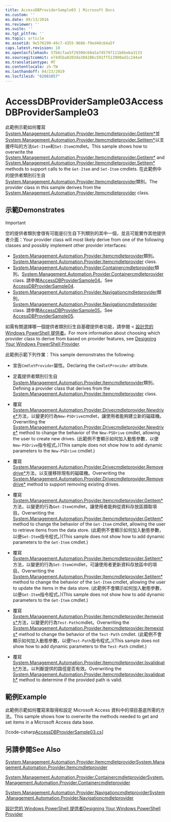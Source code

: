 ```yaml
---
title: AccessDBProviderSample03 | Microsoft Docs
ms.custom: ''
ms.date: 09/13/2016
ms.reviewer: ''
ms.suite: ''
ms.tgt_pltfrm: ''
ms.topic: article
ms.assetid: 9e576199-49c7-4355-9686-f9ed40c64a5f
caps.latest.revision: 10
ms.openlocfilehash: 57b6cfaa5f29300c60a5a745797111b6beba3133
ms.sourcegitcommit: e7445ba8203da304286c591ff513900ad1c244a4
ms.translationtype: MT
ms.contentlocale: zh-TW
ms.lasthandoff: 04/23/2019
ms.locfileid: "62081057"
---
```

# <a name="accessdbprovidersample03"></a><span data-ttu-id="1e4ae-102">AccessDBProviderSample03</span><span class="sxs-lookup"><span data-stu-id="1e4ae-102">AccessDBProviderSample03</span></span>

<span data-ttu-id="1e4ae-103">此範例示範如何覆寫[System.Management.Automation.Provider.Itemcmdletprovider.Getitem\*](/dotnet/api/System.Management.Automation.Provider.ItemCmdletProvider.GetItem)並[System.Management.Automation.Provider.Itemcmdletprovider.Setitem\*](/dotnet/api/System.Management.Automation.Provider.ItemCmdletProvider.SetItem)以支援呼叫的方法`Get-Item`和`Set-Item`cmdlet。</span><span class="sxs-lookup"><span data-stu-id="1e4ae-103">This sample shows how to overwrite the [System.Management.Automation.Provider.Itemcmdletprovider.Getitem\*](/dotnet/api/System.Management.Automation.Provider.ItemCmdletProvider.GetItem) and [System.Management.Automation.Provider.Itemcmdletprovider.Setitem\*](/dotnet/api/System.Management.Automation.Provider.ItemCmdletProvider.SetItem) methods to support calls to the `Get-Item` and `Set-Item` cmdlets.</span></span> <span data-ttu-id="1e4ae-104">在此範例中的提供者類別衍生自[System.Management.Automation.Provider.Itemcmdletprovider](/dotnet/api/System.Management.Automation.Provider.ItemCmdletProvider)類別。</span><span class="sxs-lookup"><span data-stu-id="1e4ae-104">The provider class in this sample derives from the [System.Management.Automation.Provider.Itemcmdletprovider](/dotnet/api/System.Management.Automation.Provider.ItemCmdletProvider) class.</span></span>

## <a name="demonstrates"></a><span data-ttu-id="1e4ae-105">示範</span><span class="sxs-lookup"><span data-stu-id="1e4ae-105">Demonstrates</span></span>

> [!IMPORTANT]
> <span data-ttu-id="1e4ae-106">您的提供者類別會很有可能是衍生自下列類別的其中一個，並且可能實作其他提供者介面：</span><span class="sxs-lookup"><span data-stu-id="1e4ae-106">Your provider class will most likely derive from one of the following classes and possibly implement other provider interfaces:</span></span>
>
> -   <span data-ttu-id="1e4ae-107">[System.Management.Automation.Provider.Itemcmdletprovider](/dotnet/api/System.Management.Automation.Provider.ItemCmdletProvider)類別。</span><span class="sxs-lookup"><span data-stu-id="1e4ae-107">[System.Management.Automation.Provider.Itemcmdletprovider](/dotnet/api/System.Management.Automation.Provider.ItemCmdletProvider) class.</span></span>
> -   <span data-ttu-id="1e4ae-108">[System.Management.Automation.Provider.Containercmdletprovider](/dotnet/api/System.Management.Automation.Provider.ContainerCmdletProvider)類別。</span><span class="sxs-lookup"><span data-stu-id="1e4ae-108">[System.Management.Automation.Provider.Containercmdletprovider](/dotnet/api/System.Management.Automation.Provider.ContainerCmdletProvider) class.</span></span> <span data-ttu-id="1e4ae-109">請參閱[AccessDBProviderSample04](./accessdbprovidersample04.md)。</span><span class="sxs-lookup"><span data-stu-id="1e4ae-109">See [AccessDBProviderSample04](./accessdbprovidersample04.md).</span></span>
> -   <span data-ttu-id="1e4ae-110">[System.Management.Automation.Provider.Navigationcmdletprovider](/dotnet/api/System.Management.Automation.Provider.NavigationCmdletProvider)類別。</span><span class="sxs-lookup"><span data-stu-id="1e4ae-110">[System.Management.Automation.Provider.Navigationcmdletprovider](/dotnet/api/System.Management.Automation.Provider.NavigationCmdletProvider) class.</span></span> <span data-ttu-id="1e4ae-111">請參閱[AccessDBProviderSample05](./accessdbprovidersample05.md)。</span><span class="sxs-lookup"><span data-stu-id="1e4ae-111">See [AccessDBProviderSample05](./accessdbprovidersample05.md).</span></span>
>
> <span data-ttu-id="1e4ae-112">如需有關選擇哪一個提供者類別衍生自基礎提供者功能，請參閱 <<c0> [ 設計您的 Windows PowerShell 提供者](./provider-types.md)。</span><span class="sxs-lookup"><span data-stu-id="1e4ae-112">For more information about choosing which provider class to derive from based on provider features, see [Designing Your Windows PowerShell Provider](./provider-types.md).</span></span>

<span data-ttu-id="1e4ae-113">此範例示範下列作業：</span><span class="sxs-lookup"><span data-stu-id="1e4ae-113">This sample demonstrates the following:</span></span>

- <span data-ttu-id="1e4ae-114">宣告`CmdletProvider`屬性。</span><span class="sxs-lookup"><span data-stu-id="1e4ae-114">Declaring the `CmdletProvider` attribute.</span></span>

- <span data-ttu-id="1e4ae-115">定義提供者類別衍生自[System.Management.Automation.Provider.Itemcmdletprovider](/dotnet/api/System.Management.Automation.Provider.ItemCmdletProvider)類別。</span><span class="sxs-lookup"><span data-stu-id="1e4ae-115">Defining a provider class that derives from the [System.Management.Automation.Provider.Itemcmdletprovider](/dotnet/api/System.Management.Automation.Provider.ItemCmdletProvider) class.</span></span>

- <span data-ttu-id="1e4ae-116">覆寫[System.Management.Automation.Provider.Drivecmdletprovider.Newdrive\*](/dotnet/api/System.Management.Automation.Provider.DriveCmdletProvider.NewDrive)方法，以變更的行為`New-PSDrive`cmdlet，讓使用者能夠建立新的磁碟機。</span><span class="sxs-lookup"><span data-stu-id="1e4ae-116">Overwriting the [System.Management.Automation.Provider.Drivecmdletprovider.Newdrive\*](/dotnet/api/System.Management.Automation.Provider.DriveCmdletProvider.NewDrive) method to change the behavior of the `New-PSDrive` cmdlet, allowing the user to create new drives.</span></span> <span data-ttu-id="1e4ae-117">(此範例不會顯示如何加入動態參數，以便`New-PSDrive`指令程式。)</span><span class="sxs-lookup"><span data-stu-id="1e4ae-117">(This sample does not show how to add dynamic parameters to the `New-PSDrive` cmdlet.)</span></span>

- <span data-ttu-id="1e4ae-118">覆寫[System.Management.Automation.Provider.Drivecmdletprovider.Removedrive\*](/dotnet/api/System.Management.Automation.Provider.DriveCmdletProvider.RemoveDrive)方法，以支援移除現有的磁碟機。</span><span class="sxs-lookup"><span data-stu-id="1e4ae-118">Overwriting the [System.Management.Automation.Provider.Drivecmdletprovider.Removedrive\*](/dotnet/api/System.Management.Automation.Provider.DriveCmdletProvider.RemoveDrive) method to support removing existing drives.</span></span>

- <span data-ttu-id="1e4ae-119">覆寫[System.Management.Automation.Provider.Itemcmdletprovider.Getitem\*](/dotnet/api/System.Management.Automation.Provider.ItemCmdletProvider.GetItem)方法，以變更的行為`Get-Item`cmdlet，讓使用者能夠從資料存放區擷取項目。</span><span class="sxs-lookup"><span data-stu-id="1e4ae-119">Overwriting the [System.Management.Automation.Provider.Itemcmdletprovider.Getitem\*](/dotnet/api/System.Management.Automation.Provider.ItemCmdletProvider.GetItem) method to change the behavior of the `Get-Item` cmdlet, allowing the user to retrieve items from the data store.</span></span> <span data-ttu-id="1e4ae-120">(此範例不會顯示如何加入動態參數，以便`Get-Item`指令程式。)</span><span class="sxs-lookup"><span data-stu-id="1e4ae-120">(This sample does not show how to add dynamic parameters to the `Get-Item` cmdlet.)</span></span>

- <span data-ttu-id="1e4ae-121">覆寫[System.Management.Automation.Provider.Itemcmdletprovider.Setitem\*](/dotnet/api/System.Management.Automation.Provider.ItemCmdletProvider.SetItem)方法，以變更的行為`Set-Item`cmdlet，可讓使用者更新資料存放區中的項目。</span><span class="sxs-lookup"><span data-stu-id="1e4ae-121">Overwriting the [System.Management.Automation.Provider.Itemcmdletprovider.Setitem\*](/dotnet/api/System.Management.Automation.Provider.ItemCmdletProvider.SetItem) method to change the behavior of the `Set-Item` cmdlet, allowing the user to update the items in the data store.</span></span> <span data-ttu-id="1e4ae-122">(此範例不會顯示如何加入動態參數，以便`Get-Item`指令程式。)</span><span class="sxs-lookup"><span data-stu-id="1e4ae-122">(This sample does not show how to add dynamic parameters to the `Get-Item` cmdlet.)</span></span>

- <span data-ttu-id="1e4ae-123">覆寫[System.Management.Automation.Provider.Itemcmdletprovider.Itemexists\*](/dotnet/api/System.Management.Automation.Provider.ItemCmdletProvider.ItemExists)方法，以變更的行為`Test-Path`cmdlet。</span><span class="sxs-lookup"><span data-stu-id="1e4ae-123">Overwriting the [System.Management.Automation.Provider.Itemcmdletprovider.Itemexists\*](/dotnet/api/System.Management.Automation.Provider.ItemCmdletProvider.ItemExists) method to change the behavior of the `Test-Path` cmdlet.</span></span> <span data-ttu-id="1e4ae-124">(此範例不會顯示如何加入動態參數，以便`Test-Path`指令程式。)</span><span class="sxs-lookup"><span data-stu-id="1e4ae-124">(This sample does not show how to add dynamic parameters to the `Test-Path` cmdlet.)</span></span>

- <span data-ttu-id="1e4ae-125">覆寫[System.Management.Automation.Provider.Itemcmdletprovider.Isvalidpath\*](/dotnet/api/System.Management.Automation.Provider.ItemCmdletProvider.IsValidPath)方法，以判斷提供的路徑是否有效。</span><span class="sxs-lookup"><span data-stu-id="1e4ae-125">Overwriting the [System.Management.Automation.Provider.Itemcmdletprovider.Isvalidpath\*](/dotnet/api/System.Management.Automation.Provider.ItemCmdletProvider.IsValidPath) method to determine if the provided path is valid.</span></span>

## <a name="example"></a><span data-ttu-id="1e4ae-126">範例</span><span class="sxs-lookup"><span data-stu-id="1e4ae-126">Example</span></span>

<span data-ttu-id="1e4ae-127">此範例示範如何覆寫來取得和設定 Microsoft Access 資料中的項目基底所需的方法。</span><span class="sxs-lookup"><span data-stu-id="1e4ae-127">This sample shows how to overwrite the methods needed to get and set items in a Microsoft Access data base.</span></span>

[!code-csharp[AccessDBProviderSample03.cs](../../powershell-sdk-samples/SDK-2.0/csharp/AccessDBProviderSample06/AccessDBProviderSample06.cs#L11-L976 "AccessDBProviderSample03.cs")]

## <a name="see-also"></a><span data-ttu-id="1e4ae-128">另請參閱</span><span class="sxs-lookup"><span data-stu-id="1e4ae-128">See Also</span></span>

[<span data-ttu-id="1e4ae-129">System.Management.Automation.Provider.Itemcmdletprovider</span><span class="sxs-lookup"><span data-stu-id="1e4ae-129">System.Management.Automation.Provider.Itemcmdletprovider</span></span>](/dotnet/api/System.Management.Automation.Provider.ItemCmdletProvider)

[<span data-ttu-id="1e4ae-130">System.Management.Automation.Provider.Containercmdletprovider</span><span class="sxs-lookup"><span data-stu-id="1e4ae-130">System.Management.Automation.Provider.Containercmdletprovider</span></span>](/dotnet/api/System.Management.Automation.Provider.ContainerCmdletProvider)

[<span data-ttu-id="1e4ae-131">System.Management.Automation.Provider.Navigationcmdletprovider</span><span class="sxs-lookup"><span data-stu-id="1e4ae-131">System.Management.Automation.Provider.Navigationcmdletprovider</span></span>](/dotnet/api/System.Management.Automation.Provider.NavigationCmdletProvider)

[<span data-ttu-id="1e4ae-132">設計您的 Windows PowerShell 提供者</span><span class="sxs-lookup"><span data-stu-id="1e4ae-132">Designing Your Windows PowerShell Provider</span></span>](./provider-types.md)